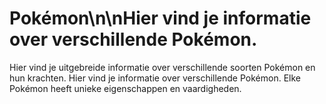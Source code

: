 ﻿# Pokémon\n\nHier vind je informatie over verschillende Pokémon.
Hier vind je uitgebreide informatie over verschillende soorten Pokémon en hun krachten.
Hier vind je informatie over verschillende Pokémon.
Elke Pokémon heeft unieke eigenschappen en vaardigheden.
